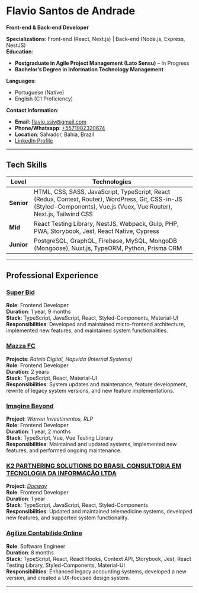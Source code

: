 # Flavio Santos de Andrade

**Front-end & Back-end Developer**

**Specializations**: Front-end (React, Next.js) | Back-end (Node.js, Express, NestJS)  
**Education**:

- **Postgraduate in Agile Project Management (Lato Sensu)** – In Progress
- **Bachelor’s Degree in Information Technology Management**

**Languages**:

- Portuguese (Native)
- English (C1 Proficiency)

**Contact Information**:

- **Email**: flavio.ssiv@gmail.com
- **Phone/Whatsapp**: [+5571982320674](https://api.whatsapp.com/send?1=pt_BR&phone=5571982320674)
- **Location**: Salvador, Bahia, Brazil
- [LinkedIn Profile](https://www.linkedin.com/in/flavio-andrade-dev/)

---

## Tech Skills

| **Level**  | **Technologies**                                                                                                                                                         |
| ---------- | ------------------------------------------------------------------------------------------------------------------------------------------------------------------------ |
| **Senior** | HTML, CSS, SASS, JavaScript, TypeScript, React (Redux, Context, Router), WordPress, Git, CSS-in-JS (Styled-Components), Vue.js (Vuex, Vue Router), Next.js, Tailwind CSS |
| **Mid**    | React Testing Library, NestJS, Webpack, Gulp, PHP, PWA, Storybook, Jest, React Native, Cypress                                                                           |
| **Junior** | PostgreSQL, GraphQL, Firebase, MySQL, MongoDB (Mongoose), Nuxt.js, TypeORM, Python, Prisma ORM                                                                           |

---

## Professional Experience

### [Super Bid](https://www.superbid.net/)

**Role**: Frontend Developer  
**Duration**: 1 year, 9 months  
**Stack**: TypeScript, JavaScript, React, Styled-Components, Material-UI  
**Responsibilities**: Developed and maintained micro-frontend architecture, implemented new features, and maintained system functionalities.

### [Mazza FC](https://mazzafc.tech/)

**Projects**: _Rateio Digital, Hapvida (Internal Systems)_  
**Role**: Frontend Developer  
**Duration**: 2 years  
**Stack**: TypeScript, React, Material-UI  
**Responsibilities**: System updates and maintenance, feature development, rewrite of legacy system versions, and new feature implementations.

### [Imagine Beyond](https://www.imaginebeyond.com.br/)

**Project**: _Warren Investimentos, RLP_  
**Role**: Frontend Developer  
**Duration**: 1 year, 2 months  
**Stack**: TypeScript, Vue, Vue Testing Library  
**Responsibilities**: Maintained and updated systems, implemented new features, and performed ongoing maintenance.

### [K2 PARTNERING SOLUTIONS DO BRASIL CONSULTORIA EM TECNOLOGIA DA INFORMAÇÃO LTDA](https://k2partnering.com/)

**Project**: [_Docway_](https://docway.com.br/)  
**Role**: Frontend Developer  
**Duration**: 1 year  
**Stack**: TypeScript, JavaScript, React, Styled-Components  
**Responsibilities**: Updated and maintained telemedicine systems, developed new features, and supported system functionality.

### [Agilize Contabilide Online](https://www.agilize.com.br/)

**Role**: Software Engineer  
**Duration**: 8 months  
**Stack**: TypeScript, React, React Hooks, Context API, Storybook, Jest, React Testing Library, Styled-Components, Material-UI  
**Responsibilities**: Enhanced legacy accounting systems, developed a new version, and created a UX-focused design system.

---
